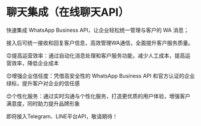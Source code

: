 # 聊天集成（在线聊天API）

快速集成 WhatsApp Business API，让企业轻松统一管理与客户的 WA 消息；

接入后可统一接收和回复客户信息，高效管理WA通信，全面提升客户服务质量。

😊提高运营效率：通过自动化消息处理和客户服务功能，减少人工成本，提高运营效率，降低企业成本&#x20;

😊增强企业信任度：凭借高安全性的 WhatsApp Business API 和官方认证的企业绿标，提升客户对企业的信任感&#x20;

😊个性化服务：通过实时沟通与个性化服务，打造更优质的用户体验，增强客户满意度，同时助力提升品牌形象&#x20;

即将接入Telegram、LINE平台API，敬请期待！&#x20;
